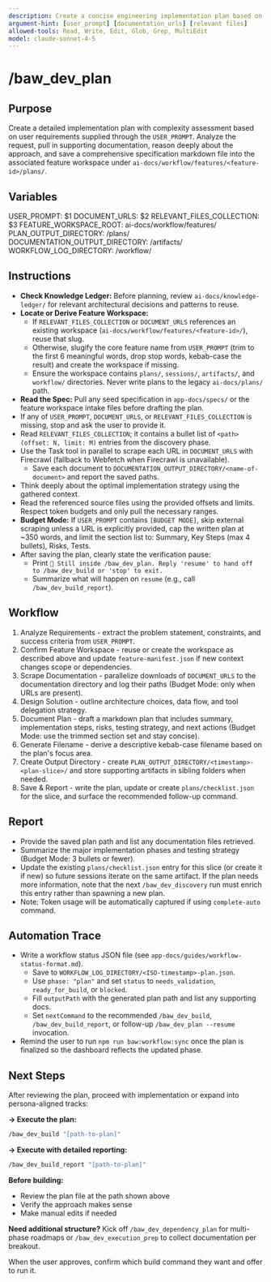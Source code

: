 ```yaml
---
description: Create a concise engineering implementation plan based on user requirements and saves it to specs directory
argument-hint: [user_prompt] [documentation_urls] [relevant files]
allowed-tools: Read, Write, Edit, Glob, Grep, MultiEdit
model: claude-sonnet-4-5
---
```


# /baw_dev_plan

## Purpose
Create a detailed implementation plan with complexity assessment based on user requirements supplied through the `USER_PROMPT`.
Analyze the request, pull in supporting documentation, reason deeply about the approach, and save a comprehensive specification
markdown file into the associated feature workspace under `ai-docs/workflow/features/<feature-id>/plans/`.

## Variables
USER_PROMPT: $1
DOCUMENT_URLS: $2
RELEVANT_FILES_COLLECTION: $3
FEATURE_WORKSPACE_ROOT: ai-docs/workflow/features/
PLAN_OUTPUT_DIRECTORY: <feature-workspace>/plans/
DOCUMENTATION_OUTPUT_DIRECTORY: <feature-workspace>/artifacts/
WORKFLOW_LOG_DIRECTORY: <feature-workspace>/workflow/

## Instructions
- **Check Knowledge Ledger:** Before planning, review `ai-docs/knowledge-ledger/` for relevant architectural decisions and patterns to reuse.
- **Locate or Derive Feature Workspace:**
  - If `RELEVANT_FILES_COLLECTION` or `DOCUMENT_URLS` references an existing workspace (`ai-docs/workflow/features/<feature-id>/`), reuse that slug.
  - Otherwise, slugify the core feature name from `USER_PROMPT` (trim to the first 6 meaningful words, drop stop words, kebab-case the result) and create the workspace if missing.
  - Ensure the workspace contains `plans/`, `sessions/`, `artifacts/`, and `workflow/` directories. Never write plans to the legacy `ai-docs/plans/` path.
- **Read the Spec:** Pull any seed specification in `app-docs/specs/` or the feature workspace intake files before drafting the plan.
- If any of `USER_PROMPT`, `DOCUMENT_URLS`, or `RELEVANT_FILES_COLLECTION` is missing, stop and ask the user to provide it.
- Read `RELEVANT_FILES_COLLECTION`; it contains a bullet list of `<path> (offset: N, limit: M)` entries from the discovery phase.
- Use the Task tool in parallel to scrape each URL in `DOCUMENT_URLS` with Firecrawl (fallback to Webfetch when Firecrawl is unavailable).
  - Save each document to `DOCUMENTATION_OUTPUT_DIRECTORY/<name-of-document>` and report the saved paths.
- Think deeply about the optimal implementation strategy using the gathered context.
- Read the referenced source files using the provided offsets and limits. Respect token budgets and only pull the necessary ranges.
- **Budget Mode:** If `USER_PROMPT` contains `[BUDGET MODE]`, skip external scraping unless a URL is explicitly provided, cap the written plan at ~350 words, and limit the section list to: Summary, Key Steps (max 4 bullets), Risks, Tests.
- After saving the plan, clearly state the verification pause:
  - Print `🛑 Still inside /baw_dev_plan. Reply 'resume' to hand off to /baw_dev_build or 'stop' to exit.`
  - Summarize what will happen on `resume` (e.g., call `/baw_dev_build_report`).

## Workflow
1. Analyze Requirements - extract the problem statement, constraints, and success criteria from `USER_PROMPT`.
2. Confirm Feature Workspace - reuse or create the workspace as described above and update `feature-manifest.json` if new context changes scope or dependencies.
3. Scrape Documentation - parallelize downloads of `DOCUMENT_URLS` to the documentation directory and log their paths (Budget Mode: only when URLs are present).
4. Design Solution - outline architecture choices, data flow, and tool delegation strategy.
5. Document Plan - draft a markdown plan that includes summary, implementation steps, risks, testing strategy, and next actions (Budget Mode: use the trimmed section set and stay concise).
6. Generate Filename - derive a descriptive kebab-case filename based on the plan's focus area.
7. Create Output Directory - create `PLAN_OUTPUT_DIRECTORY/<timestamp>-<plan-slice>/` and store supporting artifacts in sibling folders when needed.
8. Save & Report - write the plan, update or create `plans/checklist.json` for the slice, and surface the recommended follow-up command.

## Report
- Provide the saved plan path and list any documentation files retrieved.
- Summarize the major implementation phases and testing strategy (Budget Mode: 3 bullets or fewer).
- Update the existing `plans/checklist.json` entry for this slice (or create it if new) so future sessions iterate on the same artifact. If the plan needs more information, note that the next `/baw_dev_discovery` run must enrich this entry rather than spawning a new plan.
- Note: Token usage will be automatically captured if using `complete-auto` command.

## Automation Trace
- Write a workflow status JSON file (see `app-docs/guides/workflow-status-format.md`).
  - Save to `WORKFLOW_LOG_DIRECTORY/<ISO-timestamp>-plan.json`.
  - Use `phase: "plan"` and set `status` to `needs_validation`, `ready_for_build`, or `blocked`.
  - Fill `outputPath` with the generated plan path and list any supporting docs.
  - Set `nextCommand` to the recommended `/baw_dev_build`, `/baw_dev_build_report`, or follow-up `/baw_dev_plan --resume` invocation.
- Remind the user to run `npm run baw:workflow:sync` once the plan is finalized so the dashboard reflects the updated phase.

## Next Steps
After reviewing the plan, proceed with implementation or expand into persona-aligned tracks:

**→ Execute the plan:**
```bash
/baw_dev_build "[path-to-plan]"
```

**→ Execute with detailed reporting:**
```bash
/baw_dev_build_report "[path-to-plan]"
```
**Before building:**
- Review the plan file at the path shown above
- Verify the approach makes sense
- Make manual edits if needed

**Need additional structure?** Kick off `/baw_dev_dependency_plan` for multi-phase roadmaps or `/baw_dev_execution_prep` to collect documentation per breakout.

When the user approves, confirm which build command they want and offer to run it.
